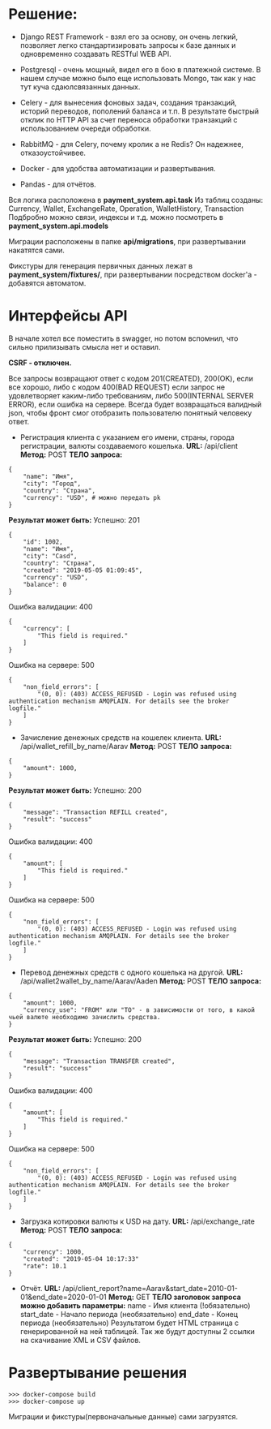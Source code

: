 # Решение: #
+ Django REST Framework - взял его за основу, он очень легкий, позволяет легко
стандартизировать запросы к базе данных и одновременно создавать RESTful WEB API.

+ Postgresql - очень мощный, видел его в бою в платежной системе. В нашем случае можно было еще использовать Mongo, так как у нас тут куча сдаюлсвязанных данных.

+ Celery - для вынесения фоновых задач, создания транзакций, историй переводов, пополений баланса и т.п. В результате быстрый отклик по HTTP API за счет переноса обработки транзакций с использованием очереди обработки.

+ RabbitMQ - для Celery, почему кролик а не Redis? Он надежнее, отказоустойчивее.

+ Docker - для удобства автоматизации и развертывания.

+ Pandas - для отчётов.


Вся логика расположена в **payment_system.api.task**
Из таблиц созданы: Currency, Wallet, ExchangeRate, Operation, WalletHistory, Transaction
Подбробно можно связи, индексы и т.д. можно посмотреть в **payment_system.api.models**

Миграции расположены в папке **api/migrations**, при развертывании накатятся сами.

Фикстуры для генерация первичных данных лежат в **payment_system/fixtures/**, при развертывании посредством docker'а - добавятся автоматом.


# Интерфейсы API #
В начале хотел все поместить в swagger, но потом вспомнил, что сильно прилизывать смысла нет и оставил.

**CSRF - отключен.**

Все запросы возвращают ответ с кодом 201(CREATED), 200(OK), если все хорошо,
либо с кодом 400(BAD REQUEST) если запрос не удовлетворяет каким-либо требованиям,
либо 500(INTERNAL SERVER ERROR), если ошибка на сервере. Всегда будет возвращаться валидный json,
чтобы фронт смог отобразить пользователю понятный человеку ответ.


+ Регистрация клиента с указанием его имени, страны, города регистрации, валюты создаваемого кошелька.
**URL:**  /api/client
**Метод:** POST
**ТЕЛО запроса:**
```
{
    "name": "Имя",
    "city": "Город",
    "country": "Страна",
    "currency": "USD", # можно передать pk
}
```
**Результат может быть:**
Успешно: 201
```
{
    "id": 1002,
    "name": "Имя",
    "city": "Casd",
    "country": "Страна",
    "created": "2019-05-05 01:09:45",
    "currency": "USD",
    "balance": 0
}
```
Ошибка валидации: 400
```
{
    "currency": [
        "This field is required."
    ]
}
```
Ошибка на сервере: 500
```
{
    "non_field_errors": [
        "(0, 0): (403) ACCESS_REFUSED - Login was refused using authentication mechanism AMQPLAIN. For details see the broker logfile."
    ]
}
```

+ Зачисление денежных средств на кошелек клиента.
**URL:**  /api/wallet_refill_by_name/Aarav
**Метод:** POST
**ТЕЛО запроса:**
```
{
    "amount": 1000,
}
```
**Результат может быть:**
Успешно: 200
```
{
    "message": "Transaction REFILL created",
    "result": "success"
}
```
Ошибка валидации: 400
```
{
    "amount": [
        "This field is required."
    ]
}
```
Ошибка на сервере: 500
```
{
    "non_field_errors": [
        "(0, 0): (403) ACCESS_REFUSED - Login was refused using authentication mechanism AMQPLAIN. For details see the broker logfile."
    ]
}
```

+ Перевод денежных средств с одного кошелька на другой.
**URL:**  /api/wallet2wallet_by_name/Aarav/Aaden
**Метод:** POST
**ТЕЛО запроса:**
```
{
    "amount": 1000,
    "currency_use": "FROM" или "TO" - в зависимости от того, в какой чьей валюте необходимо зачислить средства.
}
```
**Результат может быть:**
Успешно: 200
```
{
    "message": "Transaction TRANSFER created",
    "result": "success"
}
```
Ошибка валидации: 400
```
{
    "amount": [
        "This field is required."
    ]
}
```
Ошибка на сервере: 500
```
{
    "non_field_errors": [
        "(0, 0): (403) ACCESS_REFUSED - Login was refused using authentication mechanism AMQPLAIN. For details see the broker logfile."
    ]
}
```

+ Загрузка котировки валюты к USD на дату.
**URL:**  /api/exchange_rate
**Метод:** POST
**ТЕЛО запроса:**
```
{
    "currency": 1000,
    "created": "2019-05-04 10:17:33"
    "rate": 10.1
}
```


+ Отчёт.
**URL:**  /api/client_report?name=Aarav&start_date=2010-01-01&end_date=2020-01-01
**Метод:** GET
**ТЕЛО заголовок запроса можно добавить параметры:**
name - Имя клиента (!обязательно)
start_date - Начало периода (необязательно)
end_date - Конец периода (необязательно)
Результатом будет HTML страница с генерированной на ней таблицей.
Так же будут доступны 2 ссылки на скачивание XML и CSV файлов.

# Развертывание решения #
```
>>> docker-compose build
>>> docker-compose up
```
Миграции и фикстуры(первоначальные данные) сами загрузятся.

